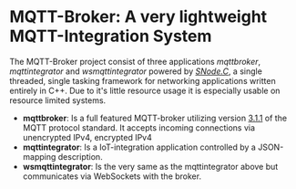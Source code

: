 # MQTT-Broker: A very lightweight MQTT-Integration System

The MQTT-Broker project consist of three applications *mqttbroker*, *mqttintegrator* and *wsmqttintegrator* powered by *[SNode.C](https://github.com/VolkerChristian/snode.c)*, a single threaded, single tasking framework for networking applications written entirely in C++. Due to it's little resource usage it is especially usable on resource limited systems.

- **mqttbroker**: Is a full featured MQTT-broker utilizing version [3.1.1](https://docs.oasis-open.org/mqtt/mqtt/v3.1.1/mqtt-v3.1.1.html) of the MQTT protocol standard. It accepts incoming connections via unencrypted IPv4, encrypted IPv4
- **mqttintegrator**: Is a IoT-integration application controlled by a JSON-mapping description.
- **wsmqttintegrator**: Is the very same as the mqttintegrator above but communicates via WebSockets with the broker.

